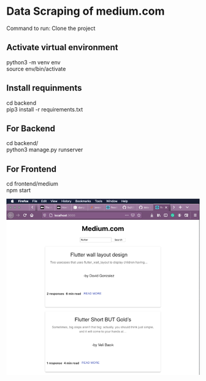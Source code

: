 # Data Scraping of medium.com


Command to run:
Clone the project
## Activate virtual environment

  python3 -m venv env  
  source env/bin/activate  
  
## Install requinments
  cd backend  
  pip3 install -r requirements.txt  

## For Backend
  cd backend/  
  python3 manage.py runserver  
  
  
## For Frontend
  cd frontend/medium  
  npm start   


![plot](UI.png)
